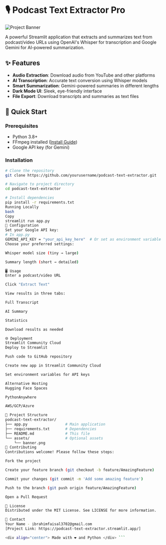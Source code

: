 # 🎙️ Podcast Text Extractor Pro

![Project Banner](https://thenucleargeeks.com/wp-content/uploads/2024/03/voice_txt.png?w=863&h=0&crop=1)

A powerful Streamlit application that extracts and summarizes text from podcast/video URLs using OpenAI's Whisper for transcription and Google Gemini for AI-powered summarization.

## ✨ Features

- **Audio Extraction**: Download audio from YouTube and other platforms
- **AI Transcription**: Accurate text conversion using Whisper models
- **Smart Summarization**: Gemini-powered summaries in different lengths
- **Dark Mode UI**: Sleek, eye-friendly interface
- **File Export**: Download transcripts and summaries as text files

## 🚀 Quick Start

### Prerequisites
- Python 3.8+
- FFmpeg installed ([Install Guide](https://ffmpeg.org/download.html))
- Google API key (for Gemini)

### Installation
```bash
# Clone the repository
git clone https://github.com/yourusername/podcast-text-extractor.git

# Navigate to project directory
cd podcast-text-extractor

# Install dependencies
pip install -r requirements.txt
Running Locally
bash
Copy
streamlit run app.py
🔧 Configuration
Set your Google API key:
# In app.py
GEMINI_API_KEY = "your_api_key_here"  # Or set as environment variable
Choose your preferred settings:

Whisper model size (tiny → large)

Summary length (short → detailed)

🖥️ Usage
Enter a podcast/video URL

Click "Extract Text"

View results in three tabs:

Full Transcript

AI Summary

Statistics

Download results as needed

🌐 Deployment
Streamlit Community Cloud
Deploy to Streamlit

Push code to GitHub repository

Create new app in Streamlit Community Cloud

Set environment variables for API keys

Alternative Hosting
Hugging Face Spaces

PythonAnywhere

AWS/GCP/Azure

📂 Project Structure
podcast-text-extractor/
├── app.py                 # Main application
├── requirements.txt       # Dependencies
├── README.md              # This file
└── assets/                # Optional assets
    └── banner.png
🤝 Contributing
Contributions welcome! Please follow these steps:

Fork the project

Create your feature branch (git checkout -b feature/AmazingFeature)

Commit your changes (git commit -m 'Add some amazing feature')

Push to the branch (git push origin feature/AmazingFeature)

Open a Pull Request

📄 License
Distributed under the MIT License. See LICENSE for more information.

📧 Contact
Your Name - ibrahimfaisal3702@gmail.com
[Project Link: https://podcast-text-extractor.streamlit.app/]

<div align="center"> Made with ❤️ and Python </div> ```
